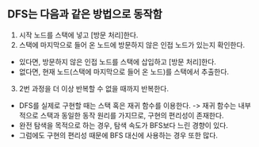 ## DFS는 다음과 같은 방법으로 동작함
1. 시작 노드를 스택에 넣고 [방문 처리]한다.
2. 스택에 마지막으로 들어 온 노드에 방문하지 않은 인접 노드가 있는지 확인한다.
- 있다면, 방문하지 않은 인접 노드를 스택에 삽입하고 [방문 처리]한다.
- 없다면, 현재 노드(스택에 마지막으로 들어 온 노드)를 스택에서 추출한다.
3. 2번 과정을 더 이상 반복할 수 없을 때까지 반복한다. 
- DFS를 실제로 구현할 때는 스택 혹은 재귀 함수를 이용한다.
-> 재귀 함수는 내부적으로 스택과 동일한 동작 원리를 가지므로, 구현의 편리성이 존재한다.
- 완전 탐색을 목적으로 하는 경우, 탐색 속도가 BFS보다 느린 경향이 있다. 
- 그럼에도 구현의 편리성 때문에 BFS 대신에 사용하는 경우 또한 많다. 